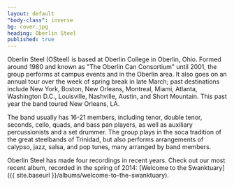 ```yaml
---
layout: default
"body-class": inverse
bg: cover.jpg
heading: Oberlin Steel
published: true
---
```


Oberlin Steel (OSteel) is based at Oberlin College in Oberlin, Ohio. Formed around 1980 and known as "The Oberlin Can Consortium" until 2001, the group performs at campus events and in the Oberlin area. It also goes on an annual tour over the week of spring break in late March; past destinations include New York, Boston, New Orleans, Montreal, Miami, Atlanta, Washington D.C., Louisville, Nashville, Austin, and Short Mountain. This past year the band toured New Orleans, LA.

The band usually has 16-21 members, including tenor, double tenor, seconds, cello, quads, and bass pan players, as well as auxiliary percussionists and a set drummer. The group plays in the soca tradition of the great steelbands of Trinidad, but also performs arrangements of calypso, jazz, salsa, and pop tunes, many arranged by band members.

Oberlin Steel has made four recordings in recent years. Check out our most recent album, recorded in the spring of 2014: [Welcome to the Swanktuary]({{ site.baseurl }}/albums/welcome-to-the-swanktuary).

